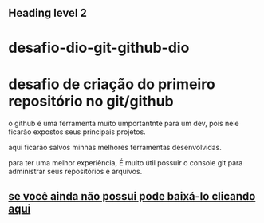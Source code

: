 Heading level 2
---------------

# desafio-dio-git-github-dio


# desafio de criação do primeiro repositório no git/github
 
 o github é uma ferramenta muito umportantnte para um dev, pois nele ficarão expostos seus principais projetos.
 
 aqui ficarão salvos minhas melhores ferramentas desenvolvidas.
 
 para ter uma melhor experiência, É muito útil possuir o console git para 
 administrar seus repositórios e arquivos.

## [se você ainda não possui pode baixá-lo clicando aqui](https://git-scm.com/downloads)
